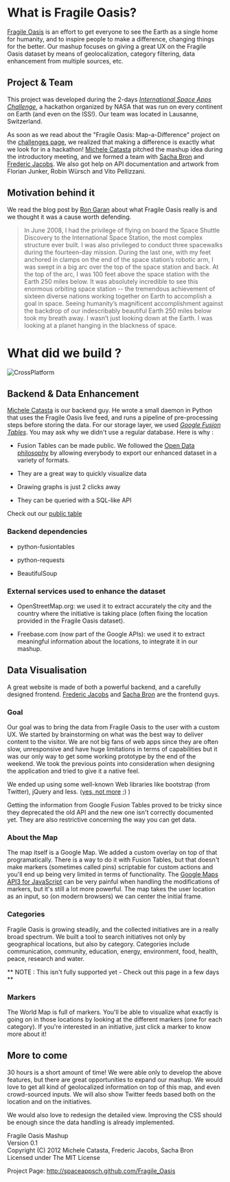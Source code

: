 # What is Fragile Oasis?

[Fragile Oasis](http://www.fragileoasis.org) is an effort to get everyone to see the Earth as a single home for humanity, and to inspire people to make a difference, changing things for the better. Our mashup focuses on giving a great UX on the Fragile Oasis dataset by means of geolocalization, category filtering, data enhancement from multiple sources, etc.

## Project & Team

This project was developed during the 2-days [*International Space Apps Challenge*](http://spaceappschallenge.org/), a hackathon organized by NASA that was run on every continent on Earth (and even on the ISS!). Our team was located in Lausanne, Switzerland.

As soon as we read about the "Fragile Oasis: Map-a-Difference" project on the [challenges page](http://spaceappschallenge.org/challenges/), we realized that making a difference is exactly what we look for in a hackathon! [Michele Catasta](http://twitter.com/pirroh) pitched the mashup idea during the introductory meeting, and we formed a team with [Sacha Bron](http://twitter.com/Binary_Brain) and [Frederic Jacobs](http://twitter.com/FredericJacobs). We also got help on API documentation and artwork from Florian Junker, Robin Würsch and Vito Pellizzani.

## Motivation behind it

We read the blog post by [Ron Garan](http://en.wikipedia.org/wiki/Ronald_J._Garan,_Jr.) about what Fragile Oasis really is and we thought it was a cause worth defending.

>In June 2008, I had the privilege of flying on board the Space Shuttle Discovery to the International Space Station, the most complex structure ever built. I was also privileged to conduct three spacewalks during the fourteen-day mission.
During the last one, with my feet anchored in clamps on the end of the space station’s robotic arm, I was swept in a big arc over the top of the space station and back. 
At the top of the arc, I was 100 feet above the space station with the Earth 250 miles below. It was absolutely incredible to see this enormous orbiting space station --  the tremendous achievement of sixteen diverse nations working together on Earth to accomplish a goal in space. Seeing humanity’s magnificent accomplishment against the backdrop of our indescribably beautiful Earth 250 miles below took my breath away. I wasn’t just looking down at the Earth.  I was looking at a planet hanging in the blackness of space.

# What did we build ?

![CrossPlatform](http://f.cl.ly/items/2b0n0w033A2E0o2X2N34/FragileOasis_CrossPlatform.png)

## Backend & Data Enhancement

[Michele Catasta](http://twitter.com/pirroh) is our backend guy. He wrote a small daemon in Python that 
uses the Fragile Oasis live feed, and runs a pipeline of pre-processing steps before storing the data. 
For our storage layer, we used [*Google Fusion Tables*](http://www.google.com/fusiontables/). You may ask why we didn't use a regular database. 
Here is why :

- Fusion Tables can be made public. We followed the [Open Data philosophy](http://en.wikipedia.org/wiki/Open_data) by allowing everybody to export our enhanced dataset in a variety of formats.

- They are a great way to quickly visualize data

- Drawing graphs is just 2 clicks away

- They can be queried with a SQL-like API

Check out our [public table](http://www.google.com/fusiontables/DataSource?docid=1gFh_V4C0GoIL0NmqJaSYOvmwMWrNl1MyvhYOUmg)

### Backend dependencies

- python-fusiontables

- python-requests

- BeautifulSoup

### External services used to enhance the dataset

- OpenStreetMap.org: we used it to extract accurately the city and the country where the initiative is taking place (often fixing the location provided in the Fragile Oasis dataset).

- Freebase.com (now part of the Google APIs): we used it to extract meaningful information about the locations, to integrate it in our mashup.

## Data Visualisation

A great website is made of both a powerful backend, and a carefully designed frontend. [Frederic Jacobs](http://www.fredericjacobs.com) and [Sacha Bron](http://twitter.com/Binary_Brain) are the frontend guys.

### Goal 

Our goal was to bring the data from Fragile Oasis to the user with a custom UX. We started by brainstorming on what was the best way to deliver content to the visitor. We are not big fans of web apps since they are often slow, unresponsive and have huge limitations in terms of capabilities but it was our only way to get some working prototype by the end of the weekend. We took the previous points into consideration when designing the application and tried to give it a native feel.

We ended up using some well-known Web libraries like bootstrap (from Twitter), jQuery and less. ([yes, not more](http://morecss.org/) ;) )

Getting the information from Google Fusion Tables proved to be tricky since they deprecated the old API and the new one isn't correctly documented yet. They are also restrictive concerning the way you can get data. 

### About the Map

The map itself is a Google Map. We added a custom overlay on top of that programatically. There is a way to do it with Fusion Tables, but that doesn't make markers (sometimes called pins) scriptable for custom actions and you'll end up being very limited in terms of functionality. The [Google Maps API3 for JavaScript](http://developers.google.com/maps/documentation/javascript/) can be very painful when handling the modifications of markers, but it's still a lot more powerful.
The map takes the user location as an input, so (on modern browsers) we can center the initial frame.

### Categories

Fragile Oasis is growing steadily, and the collected initiatives are in a really broad spectrum. We built a tool to search initiatives not only by geographical locations, but also by category.
Categories include communication, community, education, energy, environment, food, health, peace, research and water.

** NOTE : This isn't fully supported yet - Check out this page in a few days **

### Markers 

The World Map is full of markers. You'll be able to visualize what exactly is going on in those locations by looking at the different markers (one for each category).
If you're interested in an initiative, just click a marker to know more about it!

## More to come 

30 hours is a short amount of time! We were able only to develop the above features, but there are great opportunities to expand our mashup. We would love to get all kind of geolocalized information on top of this map, and even crowd-sourced inputs.
We will also show Twitter feeds based both on the location and on the initiatives. 

We would also love to redesign the detailed view. Improving the CSS should be enough since the data handling is already implemented.

Fragile Oasis Mashup  
Version 0.1  
Copyright (C) 2012 Michele Catasta, Frederic Jacobs, Sacha Bron  
Licensed under The MIT License  

Project Page:
http://spaceappsch.github.com/Fragile_Oasis